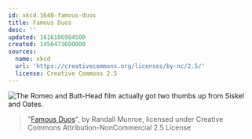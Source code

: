 ```yaml
---
id: xkcd.1648-famous-duos
title: Famous Duos
desc: ''
updated: 1616186984500
created: 1456473600000
sources:
  name: xkcd
  url: 'https://creativecommons.org/licenses/by-nc/2.5/'
  license: Creative Commons 2.5
---
```

![The Romeo and Butt-Head film actually got two thumbs up from Siskel and Oates.](https://imgs.xkcd.com/comics/famous_duos.png)
> "[Famous Duos](https://xkcd.com/1648/)", by Randall Munroe, licensed under Creative Commons Attribution-NonCommercial 2.5 License
